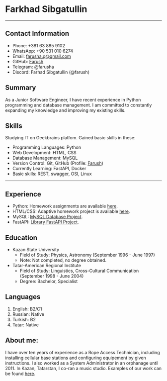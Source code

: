 
# Farkhad Sibgatullin

***



## Contact Information
- Phone: +381 63 885 9102
- WhatsApp: +90 531 010 6274
- Email: farusha.q@gmail.com
- GitHub: [Farush](https://github.com/Farush)
- Telegram: @farusha
- Discord: Farhad Sibgatullin (@farush)

## Summary
As a Junior Software Engineer, I have recent experience in Python programming and database management. 
I am committed to constantly expanding my knowledge and improving my existing skills.

## Skills
Studying IT on Geekbrains platfom. Gained basic skills in these:
- Programming Languages: Python
- Web Development: HTML, CSS
- Database Management: MySQL
- Version Control: Git, GitHub (Profile: [Farush](https://github.com/Farush))
- Currently Learning: FastAPI, Docker
- Basic skills: REST, swagger, OSI, Linux
  
***

## Experience
- Python: Homework assignments are available [here](https://github.com/Farush/HomeworkPython).
- HTML/CSS: Adaptive homework project is available [here](https://farush.github.io/html-css-study-project/index.html).
- MySQL: [MySQL Database Project](https://github.com/Farush/MySQL-Study-Project).
- FastAPI: [Library FastAPI Project](https://github.com/Farush/Library_fastAPI).


## Education
- Kazan State University
  - Field of Study: Physics, Astronomy (September 1996 - June 1997)
  - Note: Not completed, no degree obtained.
- Tatar-American Regional Institute
  - Field of Study: Linguistics, Cross-Cultural Communication (September 1998 - June 2004)
  - Degree: Bachelor, Specialist

## Languages
1. English: B2/C1
2. Russian: Native
3. Turkish: B2
4. Tatar: Native

## About me:
I have over ten years of experience as a Rope Access Technician, including installing cellular base stations and configuring equipement by given instructions. I also worked as a System Administrator in an orphanage until 2011. In Kazan, Tatarstan, I co-ran a music studio. Examples of our work can be found [here](https://www.youtube.com/results?search_query=%D0%BF%D0%BE%D0%BF%D1%80%D1%8B%D0%B3%D1%83%D0%BD+%D0%B8+%D0%B3%D0%B2%D0%BE%D0%B7%D0%B4%D0%B8).
